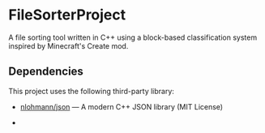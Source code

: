# FileSorterProject

A file sorting tool written in C++ using a block-based classification system inspired by Minecraft's Create mod.




## Dependencies

This project uses the following third-party library:

- [nlohmann/json](https://github.com/nlohmann/json) — A modern C++ JSON library (MIT License)

- 
